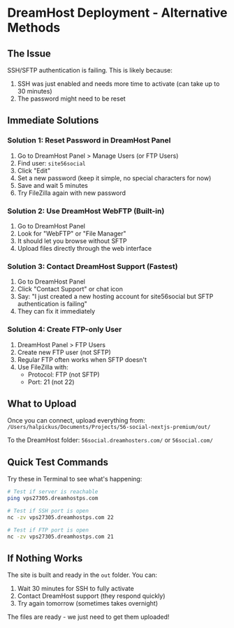 # DreamHost Deployment - Alternative Methods

## The Issue
SSH/SFTP authentication is failing. This is likely because:
1. SSH was just enabled and needs more time to activate (can take up to 30 minutes)
2. The password might need to be reset

## Immediate Solutions

### Solution 1: Reset Password in DreamHost Panel
1. Go to DreamHost Panel > Manage Users (or FTP Users)
2. Find user: `site56social`
3. Click "Edit" 
4. Set a new password (keep it simple, no special characters for now)
5. Save and wait 5 minutes
6. Try FileZilla again with new password

### Solution 2: Use DreamHost WebFTP (Built-in)
1. Go to DreamHost Panel
2. Look for "WebFTP" or "File Manager" 
3. It should let you browse without SFTP
4. Upload files directly through the web interface

### Solution 3: Contact DreamHost Support (Fastest)
1. Go to DreamHost Panel
2. Click "Contact Support" or chat icon
3. Say: "I just created a new hosting account for site56social but SFTP authentication is failing"
4. They can fix it immediately

### Solution 4: Create FTP-only User
1. DreamHost Panel > FTP Users
2. Create new FTP user (not SFTP)
3. Regular FTP often works when SFTP doesn't
4. Use FileZilla with:
   - Protocol: FTP (not SFTP)
   - Port: 21 (not 22)

## What to Upload
Once you can connect, upload everything from:
`/Users/halpickus/Documents/Projects/56-social-nextjs-premium/out/`

To the DreamHost folder:
`56social.dreamhosters.com/` or `56social.com/`

## Quick Test Commands
Try these in Terminal to see what's happening:

```bash
# Test if server is reachable
ping vps27305.dreamhostps.com

# Test if SSH port is open
nc -zv vps27305.dreamhostps.com 22

# Test if FTP port is open  
nc -zv vps27305.dreamhostps.com 21
```

## If Nothing Works
The site is built and ready in the `out` folder. You can:
1. Wait 30 minutes for SSH to fully activate
2. Contact DreamHost support (they respond quickly)
3. Try again tomorrow (sometimes takes overnight)

The files are ready - we just need to get them uploaded!
